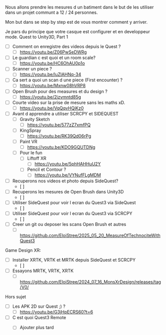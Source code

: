 Nous allons prendre les mesures d un batiment dans le but de les utiliser dans un projet communt a  12 / 24 personnes.

Mon but dans se step by step est de vous montrer comment y arriver.

Je pars du principe que votre casque est configurer et en developpeur mode.
Quest to Unity3D, Part 1
- [ ] Comment on enregistre des videos depuis le Quest ?
  - [ ] https://youtu.be/Z06PwSeDWRg
- [ ] Le guardian c est quoi et un room scale?
  - [ ] https://youtu.be/HC6OhAU0p1o
- [ ] Scanner un piece ?
  - [ ] https://youtu.be/luZlAHNq-34
- [ ] Ca sert a quoi un scan d une piece (First encounter) ?
  - [ ] https://youtu.be/Mxnw08hVRP8
- [ ] Open Brush pour des measures et du design ?
  - [ ]   https://youtu.be/2jzvmntd85g
- [ ] Courte video sur la prise de mesure sans les maths xD.
  - [ ] https://youtu.be/VqQqvHQiKz0
- [ ] Avant d apprendre a utiliser SCRCPY et SIDEQUEST
    - [ ] Gravity Sketch
      - [ ] https://youtu.be/577zZ7xmfPQ 
    - [ ] KingSpray
      - [ ] https://youtu.be/RK39Qd06rPg
    - [ ] Paint VR
      - [ ]  https://youtu.be/KDO9GQUTDNg
    - [ ] Pour le fun 
      - [ ] Liftoff XR
        - [ ] https://youtu.be/5phHAHHuU2Y
      - [ ] Pencil et Contour ?
        - [ ] https://youtu.be/VYNufFLgMDM
- [ ] Recuperons nos videos et photo depuis SideQuest?
  - [ ] 
- [ ] Recuperons les mesures de Open Brush dans Unity3D
  - [ ]   
- [ ] Utiliser SideQuest pour voir l ecran du Quest3 via SideQuest
  - [ ]   
- [ ] Utiliser SideQuest pour voir l ecran du Quest3 via SCRCPY
  - [ ] 
- [ ] Creer un git ou deposer les scans Open Brush et autres
  - [ ] https://github.com/EloiStree/2025_05_20_MeasureOfTechnociteWithQuest3

Game Design XR:
- [ ] Installer XRTK, VRTK et MRTK depuis SideQuest et SCRCPY
  - [ ] 
- [ ] Essayons MRTK, VRTK, XRTK
  - [ ] https://github.com/EloiStree/2024_07_16_MonsXrDesign/releases/tag/V0/

Hors sujet
- [ ] Les APK 2D sur Quest ;) ?
  - [ ] https://youtu.be/G3jHpECRS60?t=6
- [ ] C est quoi Quest3 Remote
  - [ ] Ajouter plus tard
     



